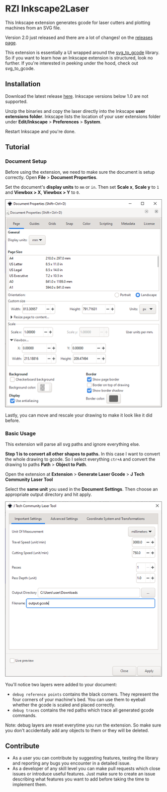 # RZI Inkscape2Laser
This Inkscape extension generates gcode for laser cutters and plotting machines from an SVG file.

Version 2.0 just released and there are a lot of changes! 
 on the [releases page](https://github.com/RZItech/RZI-Inkscape2Plotter/releases).

This extension is essentially a UI wrapped around the [svg_to_gcode](https://github.com/PadLex/SvgToGcode) library. 
So if you want to learn how an Inkscape extension is structured, look no further.
If you're interested in peeking under the hood, check out svg_to_gcode.

## Installation

Download the latest release [here](https://github.com/RZItech/RZI-Inkscape2Plotter/releases/latest).
Inkscape versions below 1.0 are not supported.

Unzip the binaries and copy the laser directly into the Inkscape **user extensions folder**. Inkscape lists the location
of your user extensions folder under **Edit/Inkscape** > **Preferences** > **System**.

Restart Inkscape and you're done.

## Tutorial

### Document Setup
Before using the extension, we need to make sure the document is setup correctly. Open **File** > **Document Properties**.

Set the document's **display units** to `mm` or `in`.
Then set **Scale x**, **Scale y** to `1` and **Viewbox > X**, **Viewbox > Y** to `0`.

<img src="./images/document_setup_properties.png" alt="document_setup_properties.png" width="600" />

Lastly, you can move and rescale your drawing to make it look like it did before. 

### Basic Usage

This extension will parse all svg paths and ignore everything else. 

**Step 1 is to convert all other shapes to paths.** In this case I want to convert the whole drawing to gcode.
So I select everything `ctr+A` and convert the drawing to paths 
**Path** > **Object to Path**.

Open the extension at **Extension** > **Generate Laser Gcode** > **J Tech Community Laser Tool**

Select the **same unit** you used in the **Document Settings**. Then choose an appropriate output directory and 
hit apply.

<img src="./images/important_settings.png" alt="important_settings.png" width="600" />

You'll notice two layers were added to your document:
* `debug reference points` contains the black corners. They 
represent the four corners of your machine's bed. You can use them to eyeball whether the gcode is scaled and placed 
correctly.
* `debug traces` contains the red paths which trace all generated gcode commands.

Note: debug layers are reset everytime you run the extension. So make sure you don't accidentally add any objects to them 
or they will be deleted.

## Contribute

* As a user you can contribute by suggesting features, testing the library and reporting any bugs you encounter in a 
detailed issue.
* As a developer of any skill level you can make pull requests which close issues or introduce useful features. 
Just make sure to create an issue describing what features you want to add before taking the time to implement them.

